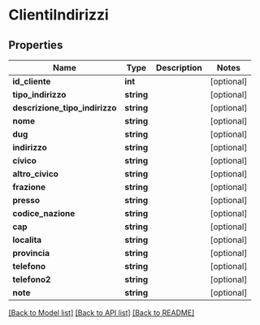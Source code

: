 # ClientiIndirizzi

## Properties
Name | Type | Description | Notes
------------ | ------------- | ------------- | -------------
**id_cliente** | **int** |  | [optional] 
**tipo_indirizzo** | **string** |  | [optional] 
**descrizione_tipo_indirizzo** | **string** |  | [optional] 
**nome** | **string** |  | [optional] 
**dug** | **string** |  | [optional] 
**indirizzo** | **string** |  | [optional] 
**civico** | **string** |  | [optional] 
**altro_civico** | **string** |  | [optional] 
**frazione** | **string** |  | [optional] 
**presso** | **string** |  | [optional] 
**codice_nazione** | **string** |  | [optional] 
**cap** | **string** |  | [optional] 
**localita** | **string** |  | [optional] 
**provincia** | **string** |  | [optional] 
**telefono** | **string** |  | [optional] 
**telefono2** | **string** |  | [optional] 
**note** | **string** |  | [optional] 

[[Back to Model list]](../README.md#documentation-for-models) [[Back to API list]](../README.md#documentation-for-api-endpoints) [[Back to README]](../README.md)


